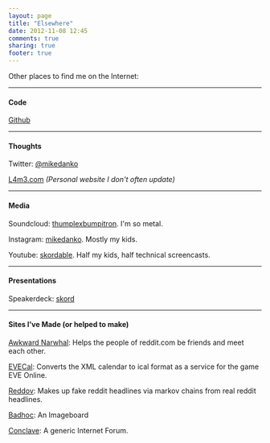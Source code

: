 ```yaml
---
layout: page
title: "Elsewhere"
date: 2012-11-08 12:45
comments: true
sharing: true
footer: true
---
```


Other places to find me on the Internet:

----

#### Code
[Github](https://github.com/skord)

----

#### Thoughts
Twitter: [@mikedanko](https://twitter.com/mikedanko)

[L4m3.com](http://www.l4m3.com/) _(Personal website I don't often update)_

----

#### Media

Soundcloud: [thumplexbumpitron](http://soundcloud.com/thumplexbumpitron). I'm so metal.

Instagram: [mikedanko](http://instagram.com/mikedanko). Mostly my kids.

Youtube: [skordable](http://www.youtube.com/user/skordable/videos?flow=grid&view=0). Half my kids, half technical screencasts.

----

#### Presentations
Speakerdeck: [skord](https://speakerdeck.com/skord)

----
#### Sites I've Made (or helped to make)

[Awkward Narwhal](http://www.awkwardnarwhal.com/): Helps the people of reddit.com be friends and meet each other.

[EVECal](http://evecal.heroku.com/): Converts the XML calendar to ical format as a service for the game EVE Online.

[Reddov](http://reddov.heroku.com/): Makes up fake reddit headlines via markov chains from real reddit headlines.

[Badhoc](http://badhoc.heroku.com/): An Imageboard

[Conclave](http://conclaveapp.herokuapp.com): A generic Internet Forum.